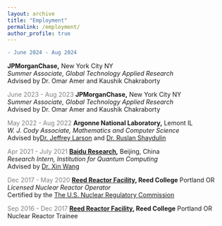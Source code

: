 ```yaml
---
layout: archive
title: "Employment"
permalink: /employment/
author_profile: true
---
```


<!-- <text style="color : Grey">June 2024 - Aug 2024</text>\
**Global Technology Applied Research, JPMorganChase,** New York City NY\
Summer Associate, advised by Dr. Omar Amer and Kaushik Chakraborty

<text style="color : Grey">June 2023 - Aug 2023</text>\
**Global Technology Applied Research, JPMorganChase,** New York City NY\
Summer Associate, advised by Dr. Omar Amer and Kaushik Chakraborty

<text style="color : Grey">May 2022 - Aug 2022</text>\
**Mathematics and Computer Science, Argonne National Laboratory,** Lemont IL\
W. J. Cody Associate, advised by[Dr. Jeffrey Larson](https://www.anl.gov/profile/jeffrey-m-larson) and [Dr. Ruslan Shaydulin](https://shaydul.in/)


<text style="color : Grey">Apr 2021 - July 2021</text>\
**[Institution for Quantum Computing, Baidu Research](http://research.baidu.com/Index),** Beijing, China\
Research Intern, advised by [Dr. Xin Wang](https://www.xinwang.info/)

<text style="color : Grey">Dec 2017 - May 2020</text>\
**[Reed Reactor Facility](https://reactor.reed.edu/index.html), Reed College** Portland OR\
Licensed Nuclear Reactor Operator, certified by the [The U.S. Nuclear Regulatory Commission](https://www.nrc.gov/)

<text style="color : Grey">Sep 2016 - Dec 2017</text>\
**[Reed Reactor Facility](https://reactor.reed.edu/index.html), Reed College** Portland OR\
Nuclear Reactor Trainee -->

```diff
- June 2024 - Aug 2024
```
**JPMorganChase,** New York City NY\
*Summer Associate, Global Technology Applied Research*\
Advised by Dr. Omar Amer and Kaushik Chakraborty


<text style="color : Grey">June 2023 - Aug 2023</text>
**JPMorganChase,** New York City NY\
*Summer Associate, Global Technology Applied Research*\
Advised by Dr. Omar Amer and Kaushik Chakraborty


<text style="color : Grey">May 2022 - Aug 2022</text>
**Argonne National Laboratory,** Lemont IL\
*W. J. Cody Associate, Mathematics and Computer Science*\
Advised by[Dr. Jeffrey Larson](https://www.anl.gov/profile/jeffrey-m-larson) and [Dr. Ruslan Shaydulin](https://shaydul.in/)


<text style="color : Grey">Apr 2021 - July 2021</text>
**[Baidu Research](http://research.baidu.com/Index),** Beijing, China\
*Research Intern, Institution for Quantum Computing*\
Advised by [Dr. Xin Wang](https://www.xinwang.info/)


<text style="color : Grey">Dec 2017 - May 2020</text>
**[Reed Reactor Facility](https://reactor.reed.edu/index.html), Reed College** Portland OR\
*Licensed Nuclear Reactor Operator*\
Certified by the [The U.S. Nuclear Regulatory Commission](https://www.nrc.gov/)


<text style="color : Grey">Sep 2016 - Dec 2017</text>
**[Reed Reactor Facility](https://reactor.reed.edu/index.html), Reed College** Portland OR\
Nuclear Reactor Trainee
